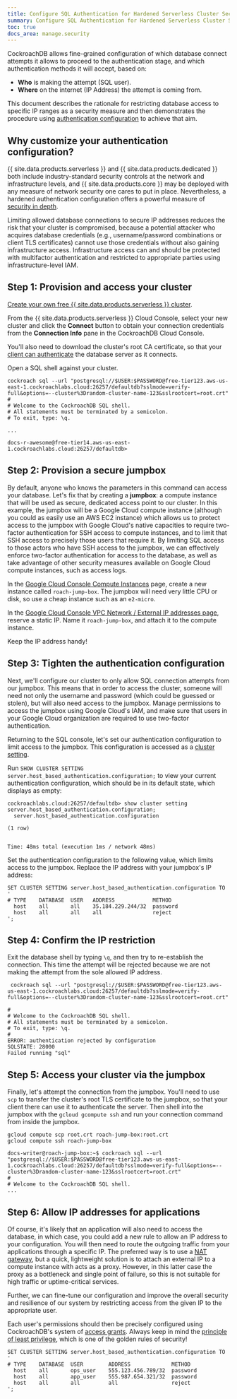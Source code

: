 ```yaml
---
title: Configure SQL Authentication for Hardened Serverless Cluster Security
summary: Configure SQL Authentication for Hardened Serverless Cluster Security
toc: true
docs_area: manage.security
---
```


CockroachDB allows fine-grained configuration of which database connect attempts it allows to proceed to the authentication stage, and which authentication methods it will accept, based on:

- **Who** is making the attempt (SQL user).
- **Where** on the internet (IP Address) the attempt is coming from.

This document describes the rationale for restricting database access to specific IP ranges as a security measure and then demonstrates the procedure using [authentication configuration](authentication.html) to achieve that aim.

## Why customize your authentication configuration?

{{ site.data.products.serverless }} and {{ site.data.products.dedicated }} both include industry-standard security controls at the network and infrastructure levels, and {{ site.data.products.core }} may be deployed with any measure of network security one cares to put in place. Nevertheless, a hardened authentication configuration offers a powerful measure of [security in depth](https://en.wikipedia.org/wiki/Defense_in_depth_(computing)).

Limiting allowed database connections to secure IP addresses reduces the risk that your cluster is compromised, because a potential attacker who acquires database credentials (e.g., username/password combinations or client TLS certificates) cannot use those credentials without also gaining infrastructure access. Infrastructure access can and should be protected with multifactor authentication and restricted to appropriate parties using infrastructure-level IAM.

## Step 1: Provision and access your cluster

[Create your own free {{ site.data.products.serverless }} cluster](../../cockroachcloud/create-a-serverless-cluster.html).

From the {{ site.data.products.serverless }} Cloud Console, select your new cluster and click the **Connect** button to obtain your connection credentials from the **Connection Info** pane in the CockroachDB Cloud Console.

You'll also need to download the cluster's root CA certificate, so that your [client can authenticate](../../cockroachcloud/authentication.html#connecting-sql-clients) the database server as it connects.

Open a SQL shell against your cluster.

```shell
cockroach sql --url "postgresql://$USER:$PASSWORD@free-tier123.aws-us-east-1.cockroachlabs.cloud:26257/defaultdb?sslmode=verify-full&options=--cluster%3Drandom-cluster-name-123&sslrootcert=root.crt"
#
# Welcome to the CockroachDB SQL shell.
# All statements must be terminated by a semicolon.
# To exit, type: \q.

...

docs-r-awesome@free-tier14.aws-us-east-1.cockroachlabs.cloud:26257/defaultdb>
```

## Step 2: Provision a secure jumpbox

By default, anyone who knows the parameters in this command can access your database. Let's fix that by creating a **jumpbox**: a compute instance that will be used as secure, dedicated access point to our cluster. In this example, the jumpbox will be a Google Cloud compute instance (although you could as easily use an AWS EC2 instance) which allows us to protect access to the jumpbox with Google Cloud's native capacities to require two-factor authentication for SSH access to compute instances, and to limit that SSH access to precisely those users that require it. By limiting SQL access to those actors who have SSH access to the jumpbox, we can effectively enforce two-factor authentication for access to the database, as well as take advantage of other security measures available on Google Cloud compute instances, such as access logs.

In the [Google Cloud Console Compute Instances](https://console.cloud.google.com/compute/instance) page, create a new instance called `roach-jump-box`. The jumpbox will need very little CPU or disk, so use a cheap instance such as an `e2-micro`.

In the [Google Cloud Console VPC Network / External IP addresses page](https://console.cloud.google.com/networking/addresses), reserve a static IP. Name it `roach-jump-box`, and attach it to the compute instance.

Keep the IP address handy!

## Step 3: Tighten the authentication configuration

Next, we'll configure our cluster to only allow SQL connection attempts from our jumpbox. This means that in order to access the cluster, someone will need not only the username and password (which could be guessed or stolen), but will also need access to the jumpbox. Manage permissions to access the jumpbox using Google Cloud's IAM, and make sure that users in your Google Cloud organization are required to use two-factor authentication.

Returning to the SQL console, let's set our authentication configuration to limit access to the jumpbox. This configuration is accessed as a [cluster setting](../cluster-settings.html).


Run `SHOW CLUSTER SETTING server.host_based_authentication.configuration;` to view your current authentication configuration, which should be in its default state, which displays as empty:

```shell
cockroachlabs.cloud:26257/defaultdb> show cluster setting server.host_based_authentication.configuration;
  server.host_based_authentication.configuration

(1 row)


Time: 48ms total (execution 1ms / network 48ms)
```

Set the authentication configuration to the following value, which limits access to the jumpbox. Replace the IP address with your jumpbox's IP address:

```shell
SET CLUSTER SETTING server.host_based_authentication.configuration TO '
# TYPE    DATABASE  USER   ADDRESS            METHOD
  host    all       all    35.184.229.244/32  password
  host    all       all    all                reject
';

```

## Step 4: Confirm the IP restriction

Exit the database shell by typing `\q`, and then try to re-establish the connection. This time the attempt will be rejected because we are not making the attempt from the sole allowed IP address.

```shell
 cockroach sql --url "postgresql://$USER:$PASSWORD@free-tier123.aws-us-east-1.cockroachlabs.cloud:26257/defaultdb?sslmode=verify-full&options=--cluster%3Drandom-cluster-name-123&sslrootcert=root.crt"

#
# Welcome to the CockroachDB SQL shell.
# All statements must be terminated by a semicolon.
# To exit, type: \q.
#
ERROR: authentication rejected by configuration
SQLSTATE: 28000
Failed running "sql"
```

## Step 5: Access your cluster via the jumpbox

Finally, let's attempt the connection from the jumpbox. You'll need to use `scp` to transfer the cluster's root TLS certificate to the jumpbox, so that your client there can use it to authenticate the server. Then shell into the jumpbox with the `gcloud gcompute ssh` and run your connection command from inside the jumpbox.

```shell
gcloud compute scp root.crt roach-jump-box:root.crt
gcloud compute ssh roach-jump-box

docs-writer@roach-jump-box:~$ cockroach sql --url "postgresql://$USER:$PASSWORD@free-tier123.aws-us-east-1.cockroachlabs.cloud:26257/defaultdb?sslmode=verify-full&options=--cluster%3Drandom-cluster-name-123&sslrootcert=root.crt"
#
# Welcome to the CockroachDB SQL shell.
...
```

## Step 6: Allow IP addresses for applications

Of course, it's likely that an application will also need to access the database, in which case, you could add a new rule to allow an IP address to your configuration. You will then need to route the outgoing traffic from your applications through a specific IP. The preferred way is to use a [NAT gateway](https://cloud.google.com/nat/docs/overview), but a quick, lightweight solution is to attach an external IP to a compute instance with acts as a proxy. However, in this latter case the proxy as a bottleneck and single point of failure, so this is not suitable for high traffic or uptime-critical services.

Further, we can fine-tune our configuration and improve the overall security and resilience of our system by restricting access from the given IP to the appropriate user.

Each user's permissions should then be precisely configured using CockroachDB's system of [access grants](authorization.html). Always keep in mind the [principle of least privilege](https://en.wikipedia.org/wiki/Principle_of_least_privilege), which is one of the golden rules of security!

```shell
SET CLUSTER SETTING server.host_based_authentication.configuration TO '
# TYPE    DATABASE  USER        ADDRESS             METHOD
  host    all       ops_user    555.123.456.789/32  password
  host    all       app_user    555.987.654.321/32  password
  host    all       all         all                 reject
';

```
